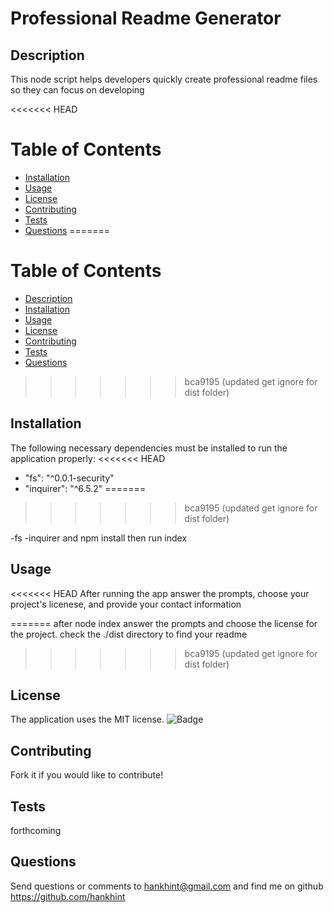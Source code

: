 
# Professional Readme Generator

## Description
This node script helps developers quickly create professional readme files so they can focus on developing

<<<<<<< HEAD
# Table of Contents 
- [Installation](#installation)
- [Usage](#usage)
- [License](#license)
- [Contributing](#contributing)
- [Tests](#tests)
- [Questions](#questions)
=======
# Table of Contents
  - [Description](#description)
  - [Installation](#installation)
  - [Usage](#usage)
  - [License](#license)
  - [Contributing](#contributing)
  - [Tests](#tests)
  - [Questions](#questions)
>>>>>>> bca9195 (updated get ignore for dist folder)

## Installation
The following necessary dependencies must be installed to run the application properly:
<<<<<<< HEAD
* "fs": "^0.0.1-security"
* "inquirer": "^6.5.2"
=======
>>>>>>> bca9195 (updated get ignore for dist folder)

-fs
-inquirer and npm install then run index

## Usage
<<<<<<< HEAD
After running the app answer the prompts, choose your project's licenese, and provide your contact information
 
=======
after node index answer the prompts and choose the license for the project.  check the ./dist directory to find your readme


>>>>>>> bca9195 (updated get ignore for dist folder)
## License
The application uses the MIT license.
![Badge](https://img.shields.io/badge/License-MIT-blue.svg)
  
## Contributing
Fork it if you would like to contribute!

## Tests
forthcoming

## Questions
Send questions or comments to hankhint@gmail.com and find me on github https://github.com/hankhint

